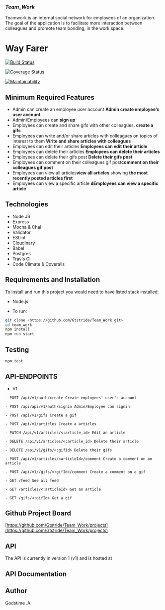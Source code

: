 ### **_Team_Work_**

Teamwork is an internal social network for employees of an organization. The goal of the application is to facilitate more interaction between colleagues and promote team bonding, in the work space.

# Way Farer

[![Build Status](https://travis-ci.org/Gtstride/Team_Work.svg?branch=develop)](https://travis-ci.org/Gtstride/Team_Work)

[![Coverage Status](https://coveralls.io/repos/github/Gtstride/Team_Work/badge.svg?branch=develop)](https://coveralls.io/github/Gtstride/Team_Work?branch=develop)

[![Maintainability]()]()

## Minimum Required Features

- Admin can create an employee user account **Admin create employee's user account**
- Admin/Employees can **sign up**
- Employees can create and share gifs with other colleagues. **create a gifs**
- Employees can write and/or share articles with colleagues on topics of interest to
  them **Write and share articles with colleagues**
- Employees can edit their articles **Employees can edit their article**
- Employees can delete their articles **Employees can delete their articles**
- Employees can delete their gifs post **Delete their gifs post**
- Employees can comment on their colleagues gif post**comment on their colleagues gif post**
- Employees can view all articles**view all articles** showing **the most recently posted articles first**
- Employees can view a specific article **dEmployees can view a specific article**

## Technologies

- Node JS
- Express
- Mocha & Chai
- Validator
- ESLint
- Cloudinary
- Babel
- Postgres
- Travis CI
- Code Climate & Coveralls

## Requirements and Installation

To install and run this project you would need to have listed stack installed:

- Node.js

- To run:

```sh
git clone <https://github.com/Gtstride/Team_Work.git>
cd team_work
npm install
npm run start
```

## Testing

```sh
npm test
```

## API-ENDPOINTS

- V1

`- POST /api/v1/auth/create Create employees' user's account`

`- POST /api/api/v1/auth/signin Admin/Employee can signin`

`- POST /api/v1/gifs Create a gif`

`- POST /api/v1/articles Create a articles`

`- PATCH /api/v1/articles/<:article_id> Edit an article`

`- DELETE /api/v1/articles/<:article_id> Delete their article`

`- DELETE /api/v1/gifs/<:gifId> Delete their gifs`

`- POST /api/v1/articles/<articleId>/comment Create a comment on an article`

`- POST /api/v1//gifs/<:gifId>/comment Create a comment on a gif`

`- GET /feed See all feed`

`- GET /articles/<:articleId> Get an article`

`- GET /gifs/<:gifId> Get a gif`

## Github Project Board

[https://github.com/Gtstride/Team_Work/projects](https://github.com/Gtstride/Team_Work/projects)

## API

The API is currently in version 1 (v1) and is hosted at

## API Documentation

## Author

Godstime .A.
